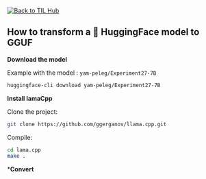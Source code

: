 
[![Back to TIL Hub](https://img.shields.io/badge/←%20Back%20to-TIL%20Hub-blue?style=for-the-badge)](README.md)

## How to transform a 🤗 HuggingFace model to GGUF


**Download the model**

Example with the model : `yam-peleg/Experiment27-7B`

```bash
huggingface-cli download yam-peleg/Experiment27-7B
```

**Install lamaCpp**


Clone the project:

```bash
git clone https://github.com/ggerganov/llama.cpp.git
```

Compile:

```bash
cd lama.cpp
make .
```

***Convert**

```bash

```
